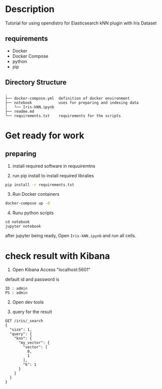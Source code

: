 # Description
Tutorial for using opendistro for Elasticsearch kNN plugin with Iris Dataset

## requirements
- Docker
- Docker Compose
- python
- pip

## Directory Structure
```
.
├── docker-compose.yml  definition of docker environment
├── notebook            uses for preparing and indexing data
│   └── Iris-kNN.ipynb   
├── readme.md
└── requirements.txt    requirements for the scripts
```

# Get ready for work
## preparing
1. install required software in requuiremtns

2. run pip install to install required libralies
```bash
pip install -r requirements.txt
```

3. Run Docker containers
```bash
docker-compose up -d
```

4. Runu python scripts
```
cd notebook
jupyter notebook
```

after jupyter being ready, Open `Iris-kNN.ipynb` and run all cells.

# check result with Kibana
1. Open Kibana 
Access "localhost:5601"

default id and password is
```
ID : admin
PS : admin
```

2. Open dev tools

3. query for the result
```
GET /iris/_search
{
  "size": 1,
  "query": {
    "knn": {
      "my_vector": {
        "vector": [
          0,
          1
        ],
        "k": 1
      }
    }
  }
}
```

